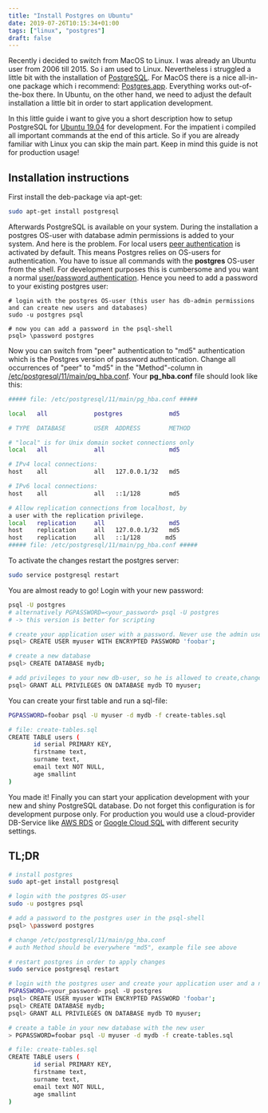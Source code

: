 ```yaml
---
title: "Install Postgres on Ubuntu"
date: 2019-07-26T10:15:34+01:00
tags: ["linux", "postgres"]
draft: false
---
```


Recently i decided to switch from MacOS to Linux. I was already an
Ubuntu user from 2006 till 2015. So i am used to Linux. Nevertheless i
struggled a little bit with the installation of
[PostgreSQL](https://www.postgresql.org). For MacOS there is a nice
all-in-one package which i recommend:
[Postgres.app](https://postgresapp.com). Everything works
out-of-the-box there. In Ubuntu, on the other hand, we need to adjust
the default installation a little bit in order to start application
development.

In this little guide i want to give you a short description how to
setup PostgreSQL for [Ubuntu 19.04](https://ubuntu.com) for
development. For the impatient i compiled all important commands at
the end of this article. So if you are already familiar with Linux you
can skip the main part.  Keep in mind this guide is not for production
usage!


## Installation instructions

First install the deb-package via apt-get:

```bash
sudo apt-get install postgresql
```

Afterwards PostgreSQL is available on your system. During the
installation a postgres OS-user with database admin permissions is
added to your system. And here is the problem.  For local users [peer
authentication](https://www.postgresql.org/docs/11/auth-peer.html) is
activated by default. This means Postgres relies on OS-users for
authentication. You have to issue all commands with the **postgres**
OS-user from the shell. For development purposes this is cumbersome
and you want a normal [user/password
authentication](https://www.postgresql.org/docs/11/auth-password.html).
Hence you need to add a password to your existing postgres user:

```
# login with the postgres OS-user (this user has db-admin permissions and can create new users and databases)
sudo -u postgres psql

# now you can add a password in the psql-shell
psql> \password postgres
```

Now you can switch from "peer" authentication to "md5" authentication
which is the Postgres version of password authentication.  Change all
occurrences of "peer" to "md5" in the "Method"-column in
[/etc/postgresql/11/main/pg_hba.conf](https://www.postgresql.org/docs/11/auth-pg-hba-conf.html). Your
**pg_hba.conf** file should look like this:

```bash
##### file: /etc/postgresql/11/main/pg_hba.conf #####

local   all             postgres             md5

# TYPE  DATABASE        USER  ADDRESS        METHOD

# "local" is for Unix domain socket connections only
local   all             all                  md5

# IPv4 local connections:
host    all             all   127.0.0.1/32   md5

# IPv6 local connections:
host    all             all   ::1/128        md5

# Allow replication connections from localhost, by
a user with the replication privilege.
local   replication     all                  md5
host    replication     all   127.0.0.1/32   md5
host    replication     all   ::1/128       md5
##### file: /etc/postgresql/11/main/pg_hba.conf #####

```

To activate the changes restart the postgres server:

```bash
sudo service postgresql restart
```

You are almost ready to go! Login with your new password:

```bash
psql -U postgres
# alternatively PGPASSWORD=<your_password> psql -U postgres
# -> this version is better for scripting

# create your application user with a password. Never use the admin user for application development!
psql> CREATE USER myuser WITH ENCRYPTED PASSWORD 'foobar';

# create a new database
psql> CREATE DATABASE mydb;

# add privileges to your new db-user, so he is allowed to create,change and delete tables etc.
psql> GRANT ALL PRIVILEGES ON DATABASE mydb TO myuser;
```

You can create your first table and run a sql-file:

```bash
PGPASSWORD=foobar psql -U myuser -d mydb -f create-tables.sql

# file: create-tables.sql
CREATE TABLE users (
       id serial PRIMARY KEY,
       firstname text,
       surname text,
       email text NOT NULL,
       age smallint
)
```

You made it! Finally you can start your application development with
your new and shiny PostgreSQL database. Do not forget this
configuration is for development purpose only. For production you
would use a cloud-provider DB-Service like [AWS
RDS](https://aws.amazon.com/rds/) or [Google Cloud
SQL](https://cloud.google.com/sql/) with different security settings.


## TL;DR

```bash
# install postgres
sudo apt-get install postgresql

# login with the postgres OS-user
sudo -u postgres psql

# add a password to the postgres user in the psql-shell
psql> \password postgres

# change /etc/postgresql/11/main/pg_hba.conf
# auth Method should be everywhere "md5", example file see above

# restart postgres in order to apply changes
sudo service postgresql restart

# login with the postgres user and create your application user and a new database with correct privileges
PGPASSWORD=<your_password> psql -U postgres
psql> CREATE USER myuser WITH ENCRYPTED PASSWORD 'foobar';
psql> CREATE DATABASE mydb;
psql> GRANT ALL PRIVILEGES ON DATABASE mydb TO myuser;

# create a table in your new database with the new user
> PGPASSWORD=foobar psql -U myuser -d mydb -f create-tables.sql

# file: create-tables.sql
CREATE TABLE users (
       id serial PRIMARY KEY,
       firstname text,
       surname text,
       email text NOT NULL,
       age smallint
)
```
